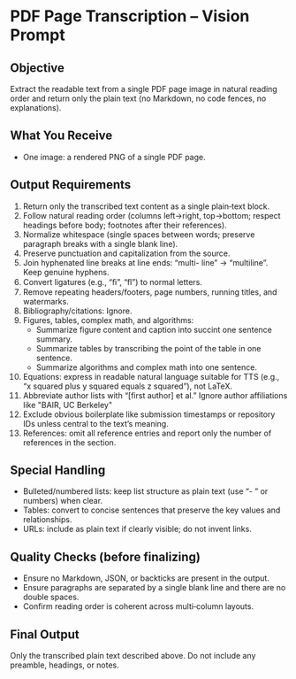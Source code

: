 # PDF Page Transcription – Vision Prompt

## Objective
Extract the readable text from a single PDF page image in natural reading order and return only the plain text (no Markdown, no code fences, no explanations).

## What You Receive
- One image: a rendered PNG of a single PDF page.

## Output Requirements
1. Return only the transcribed text content as a single plain‑text block.
2. Follow natural reading order (columns left→right, top→bottom; respect headings before body; footnotes after their references).
3. Normalize whitespace (single spaces between words; preserve paragraph breaks with a single blank line).
4. Preserve punctuation and capitalization from the source.
5. Join hyphenated line breaks at line ends: “multi-
   line” → “multiline”. Keep genuine hyphens.
6. Convert ligatures (e.g., “ﬁ”, “ﬂ”) to normal letters.
7. Remove repeating headers/footers, page numbers, running titles, and watermarks.
8. Bibliography/citations: Ignore.
9. Figures, tables, complex math, and algorithms:
   - Summarize figure content and caption into succint one sentence summary.
   - Summarize tables by transcribing the point of the table in one sentence.
   - Summarize algorithms and complex math into one sentence.
10. Equations: express in readable natural language suitable for TTS (e.g., “x squared plus y squared equals z squared”), not LaTeX.
11. Abbreviate author lists with “[first author] et al.” Ignore author affiliations like "BAIR, UC Berkeley"
12. Exclude obvious boilerplate like submission timestamps or repository IDs unless central to the text’s meaning.
13. References: omit all reference entries and report only the number of references in the section.

## Special Handling
- Bulleted/numbered lists: keep list structure as plain text (use “- ” or numbers) when clear.
- Tables: convert to concise sentences that preserve the key values and relationships.
- URLs: include as plain text if clearly visible; do not invent links.

## Quality Checks (before finalizing)
- Ensure no Markdown, JSON, or backticks are present in the output.
- Ensure paragraphs are separated by a single blank line and there are no double spaces.
- Confirm reading order is coherent across multi‑column layouts.

## Final Output
Only the transcribed plain text described above. Do not include any preamble, headings, or notes.

